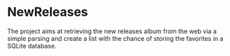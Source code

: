 # NewReleases
The project aims at retrieving the new releases album from the web via a simple parsing and create a list
with the chance of storing the favorites in a SQLite database.


